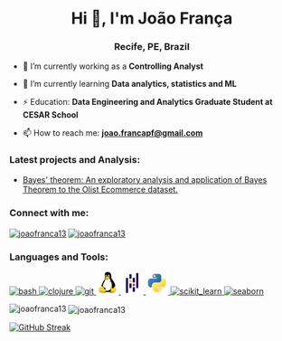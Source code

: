 <h1 align="center">Hi 👋, I'm João França</h1>
<h3 align="center">Recife, PE, Brazil</h3>

- 🔭 I’m currently working as a **Controlling Analyst**

- 🌱 I’m currently learning **Data analytics, statistics and ML**

- ⚡ Education: **Data Engineering and Analytics Graduate Student at CESAR School**

- 📫 How to reach me: **joao.francapf@gmail.com**

<h3 align="left">Latest projects and Analysis:</h3>

-   [Bayes' theorem: An exploratory analysis and application of Bayes Theorem to the Olist Ecommerce dataset.](https://github.com/joaofranca13/olist-bayes)

<h3 align="left">Connect with me:</h3>
<p align="left">
<a href="https://linkedin.com/in/joaofranca13" target="blank"><img align="center" src="https://raw.githubusercontent.com/rahuldkjain/github-profile-readme-generator/master/src/images/icons/Social/linked-in-alt.svg" alt="joaofranca13" height="30" width="40" /></a>
<a href="https://www.hackerrank.com/joaofranca13" target="blank"><img align="center" src="https://raw.githubusercontent.com/rahuldkjain/github-profile-readme-generator/master/src/images/icons/Social/hackerrank.svg" alt="joaofranca13" height="30" width="40" /></a>

<h3 align="left">Languages and Tools:</h3>
<p align="left"> <a href="https://www.gnu.org/software/bash/" target="_blank" rel="noreferrer"> <img src="https://www.vectorlogo.zone/logos/gnu_bash/gnu_bash-icon.svg" alt="bash" width="40" height="40"/> </a> <a href="https://clojure.org/" target="_blank" rel="noreferrer"> <img src="https://upload.wikimedia.org/wikipedia/commons/5/5d/Clojure_logo.svg" alt="clojure" width="40" height="40"/> </a> <a href="https://git-scm.com/" target="_blank" rel="noreferrer"> <img src="https://www.vectorlogo.zone/logos/git-scm/git-scm-icon.svg" alt="git" width="40" height="40"/> </a> <a href="https://www.linux.org/" target="_blank" rel="noreferrer"> <img src="https://raw.githubusercontent.com/devicons/devicon/master/icons/linux/linux-original.svg" alt="linux" width="40" height="40"/> </a> <a href="https://pandas.pydata.org/" target="_blank" rel="noreferrer"> <img src="https://raw.githubusercontent.com/devicons/devicon/2ae2a900d2f041da66e950e4d48052658d850630/icons/pandas/pandas-original.svg" alt="pandas" width="40" height="40"/> </a> <a href="https://www.python.org" target="_blank" rel="noreferrer"> <img src="https://raw.githubusercontent.com/devicons/devicon/master/icons/python/python-original.svg" alt="python" width="40" height="40"/> </a> <a href="https://scikit-learn.org/" target="_blank" rel="noreferrer"> <img src="https://upload.wikimedia.org/wikipedia/commons/0/05/Scikit_learn_logo_small.svg" alt="scikit_learn" width="40" height="40"/> </a> <a href="https://seaborn.pydata.org/" target="_blank" rel="noreferrer"> <img src="https://seaborn.pydata.org/_images/logo-mark-lightbg.svg" alt="seaborn" width="40" height="40"/> </a> </p>

<p><img align="left" src="https://github-readme-stats.vercel.app/api/top-langs?username=joaofranca13&show_icons=true&locale=en&layout=compact&theme=gruvbox" alt="joaofranca13"& /></p>

<p>&nbsp;<img align="center" src="https://github-readme-stats.vercel.app/api?username=joaofranca13&show_icons=true&locale=en&theme=gruvbox" alt="joaofranca13" /></p>

[![GitHub Streak](https://github-readme-streak-stats.herokuapp.com?user=joaofranca13&theme=gruvbox&hide_border=false)](https://git.io/streak-stats)


